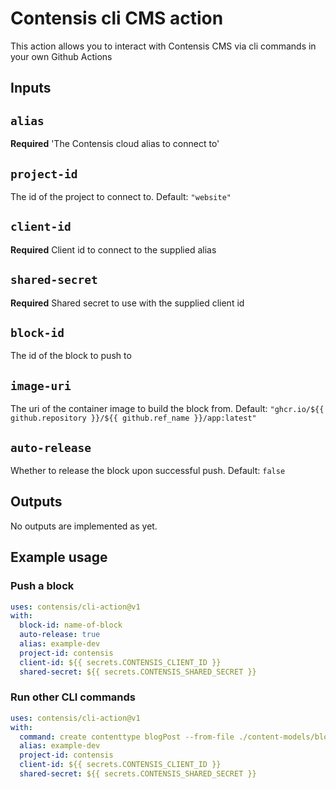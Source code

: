 # Contensis cli CMS action

This action allows you to interact with Contensis CMS via cli commands in your own Github Actions

## Inputs

## `alias`

**Required** 'The Contensis cloud alias to connect to'

## `project-id`

The id of the project to connect to. Default: `"website"`

## `client-id`

**Required** Client id to connect to the supplied alias

## `shared-secret`

**Required** Shared secret to use with the supplied client id

## `block-id`

The id of the block to push to

## `image-uri`

The uri of the container image to build the block from. Default: `"ghcr.io/${{ github.repository }}/${{ github.ref_name }}/app:latest"`

## `auto-release`

Whether to release the block upon successful push. Default: `false`

## Outputs

No outputs are implemented as yet.

## Example usage

### Push a block

```yml
uses: contensis/cli-action@v1
with:
  block-id: name-of-block
  auto-release: true
  alias: example-dev
  project-id: contensis
  client-id: ${{ secrets.CONTENSIS_CLIENT_ID }}
  shared-secret: ${{ secrets.CONTENSIS_SHARED_SECRET }}
```

### Run other CLI commands

```yml
uses: contensis/cli-action@v1
with:
  command: create contenttype blogPost --from-file ./content-models/blogPost.json
  alias: example-dev
  project-id: contensis
  client-id: ${{ secrets.CONTENSIS_CLIENT_ID }}
  shared-secret: ${{ secrets.CONTENSIS_SHARED_SECRET }}
```
